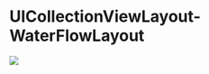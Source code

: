 # UICollectionViewLayout-WaterFlowLayout

![](https://github.com/kelezj/UICollectionViewLayout-WaterFlowLayout/blob/master/waterFlow/waterFlow/%E7%80%91%E5%B8%83%E6%B5%81.gif)
